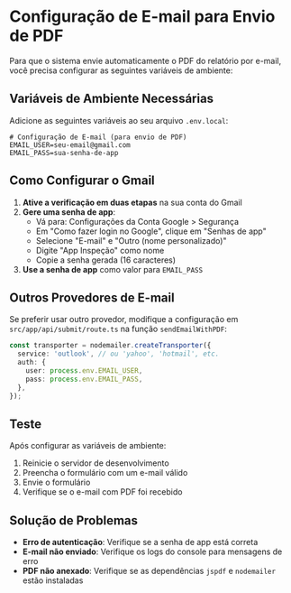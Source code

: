 # Configuração de E-mail para Envio de PDF

Para que o sistema envie automaticamente o PDF do relatório por e-mail, você precisa configurar as seguintes variáveis de ambiente:

## Variáveis de Ambiente Necessárias

Adicione as seguintes variáveis ao seu arquivo `.env.local`:

```env
# Configuração de E-mail (para envio de PDF)
EMAIL_USER=seu-email@gmail.com
EMAIL_PASS=sua-senha-de-app
```

## Como Configurar o Gmail

1. **Ative a verificação em duas etapas** na sua conta do Gmail
2. **Gere uma senha de app**:
   - Vá para: Configurações da Conta Google > Segurança
   - Em "Como fazer login no Google", clique em "Senhas de app"
   - Selecione "E-mail" e "Outro (nome personalizado)"
   - Digite "App Inspeção" como nome
   - Copie a senha gerada (16 caracteres)
3. **Use a senha de app** como valor para `EMAIL_PASS`

## Outros Provedores de E-mail

Se preferir usar outro provedor, modifique a configuração em `src/app/api/submit/route.ts` na função `sendEmailWithPDF`:

```typescript
const transporter = nodemailer.createTransporter({
  service: 'outlook', // ou 'yahoo', 'hotmail', etc.
  auth: {
    user: process.env.EMAIL_USER,
    pass: process.env.EMAIL_PASS,
  },
});
```

## Teste

Após configurar as variáveis de ambiente:
1. Reinicie o servidor de desenvolvimento
2. Preencha o formulário com um e-mail válido
3. Envie o formulário
4. Verifique se o e-mail com PDF foi recebido

## Solução de Problemas

- **Erro de autenticação**: Verifique se a senha de app está correta
- **E-mail não enviado**: Verifique os logs do console para mensagens de erro
- **PDF não anexado**: Verifique se as dependências `jspdf` e `nodemailer` estão instaladas
